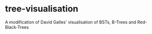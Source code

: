 # tree-visualisation
A modification of David Galles' visualisation of BSTs, B-Trees and Red-Black-Trees
